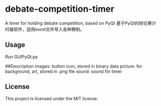 # debate-competition-timer
A timer for holding debate competition, based on PyQt
基于PyQt的辩论赛计时器软件，适用excel文件导入各种赛制。

## Usage
Run GUIPyQt.py

##Description
images: button icon, stored in binary data
picture: for background, art, stored in .png file
sound: sound for timer

## License
This project is licensed under the MIT license.
